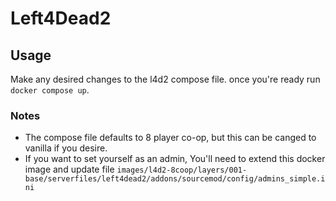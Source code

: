 # Left4Dead2

## Usage

Make any desired changes to the l4d2 compose file. once you're ready run `docker compose up`.

### Notes

- The compose file defaults to 8 player co-op, but this can be canged to vanilla if you desire.
- If you want to set yourself as an admin, You'll need to extend this docker image and update file `images/l4d2-8coop/layers/001-base/serverfiles/left4dead2/addons/sourcemod/config/admins_simple.ini`
